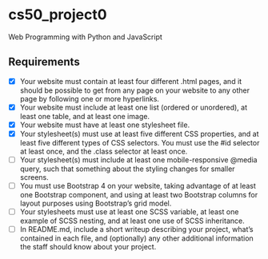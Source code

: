 # cs50_project0

Web Programming with Python and JavaScript

## Requirements
 - [x] Your website must contain at least four different .html pages, and it should be possible to get from any page on your website to any other page by following one or more hyperlinks.
 - [x] Your website must include at least one list (ordered or unordered), at least one table, and at least one image.
 - [x] Your website must have at least one stylesheet file.
 - [x] Your stylesheet(s) must use at least five different CSS properties, and at least five different types of CSS selectors. You must use the #id selector at least once, and the .class selector at least once.
 - [ ] Your stylesheet(s) must include at least one mobile-responsive @media query, such that something about the styling changes for smaller screens.
 - [ ] You must use Bootstrap 4 on your website, taking advantage of at least one Bootstrap component, and using at least two Bootstrap columns for layout purposes using Bootstrap’s grid model.
 - [ ] Your stylesheets must use at least one SCSS variable, at least one example of SCSS nesting, and at least one use of SCSS inheritance.
 - [ ] In README.md, include a short writeup describing your project, what’s contained in each file, and (optionally) any other additional information the staff should know about your project.
